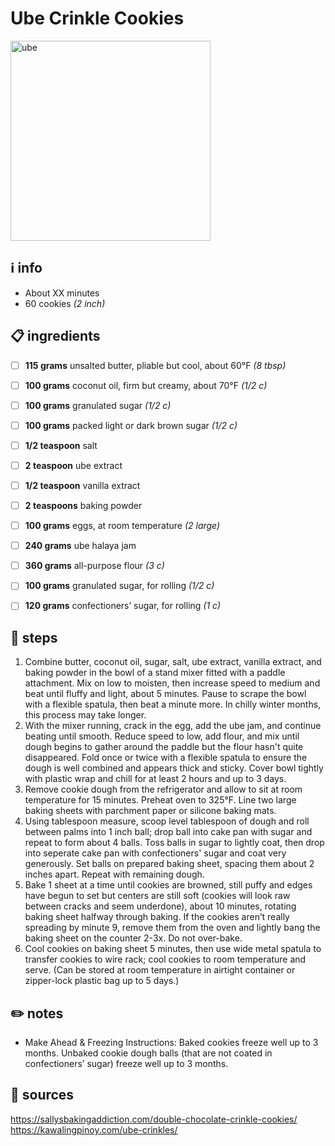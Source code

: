 # Ube Crinkle Cookies  
<img src="https://www.kawalingpinoy.com/wp-content/uploads/2018/05/ube-crinkle-cookies-2-683x1024.jpg" alt="ube" width="320"/>  

## ℹ️ info  
* About XX minutes  
* 60 cookies *(2 inch)*  

## 📋 ingredients  
- [ ] **115	grams**	unsalted butter, pliable but cool, about 60°F *(8 tbsp)*
- [ ] **100	grams**	coconut oil, firm but creamy, about 70°F *(1/2 c)*
- [ ] **100	grams**	granulated sugar *(1/2 c)*
- [ ] **100	grams**	packed light or dark brown sugar *(1/2 c)*
- [ ] **1/2	teaspoon**	salt
- [ ] **2	teaspoon** ube extract
- [ ] **1/2	teaspoon**	vanilla extract
- [ ] **2	teaspoons**	baking powder
- [ ] **100	grams**	eggs, at room temperature *(2 large)*
- [ ] **240	grams**	ube halaya jam
- [ ] **360	grams**	all-purpose flour *(3 c)*

- [ ] **100	grams**	granulated sugar, for rolling *(1/2 c)*
- [ ] **120	grams**	confectioners’ sugar, for rolling *(1 c)*

## 🔪 steps  
1. Combine butter, coconut oil, sugar, salt, ube extract, vanilla extract, and baking powder in the bowl of a stand mixer fitted with a paddle attachment. Mix on low to moisten, then increase speed to medium and beat until fluffy and light, about 5 minutes. Pause to scrape the bowl with a flexible spatula, then beat a minute more. In chilly winter months, this process may take longer.
2. With the mixer running, crack in the egg, add the ube jam, and continue beating until smooth. Reduce speed to low, add flour, and mix until dough begins to gather around the paddle but the flour hasn't quite disappeared. Fold once or twice with a flexible spatula to ensure the dough is well combined and appears thick and sticky. Cover bowl tightly with plastic wrap and chill for at least 2 hours and up to 3 days.
3. Remove cookie dough from the refrigerator and allow to sit at room temperature for 15 minutes. Preheat oven to 325°F. Line two large baking sheets with parchment paper or silicone baking mats.
4. Using tablespoon measure, scoop level tablespoon of dough and roll between palms into 1 inch ball; drop ball into cake pan with sugar and repeat to form about 4 balls. Toss balls in sugar to lightly coat, then drop into seperate cake pan with confectioners' sugar and coat very generously. Set balls on prepared baking sheet, spacing them about 2 inches apart. Repeat with remaining dough.
5. Bake 1 sheet at a time until cookies are browned, still puffy and edges have begun to set but centers are still soft (cookies will look raw between cracks and seem underdone), about 10 minutes, rotating baking sheet halfway through baking. If the cookies aren’t really spreading by minute 9, remove them from the oven and lightly bang the baking sheet on the counter 2-3x. Do not over-bake.
6. Cool cookies on baking sheet 5 minutes, then use wide metal spatula to transfer cookies to wire rack; cool cookies to room temperature and serve. (Can be stored at room temperature in airtight container or zipper-lock plastic bag up to 5 days.)

## ✏️ notes  
* Make Ahead & Freezing Instructions: Baked cookies freeze well up to 3 months. Unbaked cookie dough balls (that are not coated in confectioners’ sugar) freeze well up to 3 months.

## 🔗 sources  
https://sallysbakingaddiction.com/double-chocolate-crinkle-cookies/  
https://kawalingpinoy.com/ube-crinkles/  

